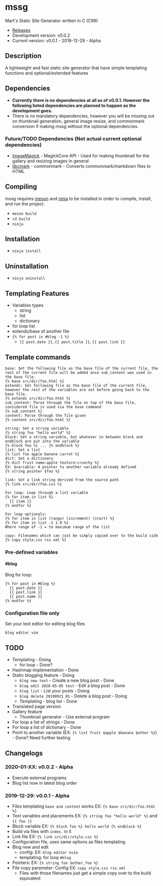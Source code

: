 # mssg
Mart's Static Site Generator written in C (C99)

* [Releases](https://github.com/marttcw/mssg/releases)
* Development version: v0.0.2
* Current version: v0.0.1 - 2019-12-29 - Alpha

## Description
A lightweight and fast static site generator that have simple templating functions and optional/extended features

## Dependencies
* **Currently there is no dependencies at all as of v0.0.1. However the following listed dependencies are planned to happen as the development goes.**
* There is no mandatory dependencies, however you will be missing out on thumbnail generation, general image resize, and commonmark conversion if making mssg without the optional dependencies.
### Future/TODO Dependencies (Not actual current optional dependencies)
* [ImageMagick](https://imagemagick.org/api/resize.php#ThumbnailImage) - MagickCore API - Used for making thumbnail for the gallery and resizing images in general
* [libcmark](https://github.com/commonmark/cmark) - commonmark - Converts commonmark/markdown files to HTML

## Compiling
mssg requires [meson](https://mesonbuild.com/) and [ninja](https://ninja-build.org/) to be installed in order to compile, install, and run the project.

* `meson build`
* `cd build`
* `ninja`

## Installation
* `ninja install`

## Uninstallation
* `ninja uninstall`

## Templating Features
* Variables types
  * string
  * list
  * dictionary
* for loop list
* extends/base of another file
* `{% for post in #blog -1 %}`
  * `{{ post.date }}`, `{{ post.title }}`, `{{ post.link }}`

## Template commands
```
base: Set the following file as the base file of the current file, the rest of the current file will be added once sub_content was used in the base file.
{% base src/dir/foo.html %}
extends: Set following file as the base file of the current file, however the rest of the variables are set before going back to the base file.
{% extends src/dir/foo.html %}
sub_content: Parse through the file on top of the base file, considered file is used via the base command
{% sub_content %}
content: Parse through the file given
{% content src/dir/foo.html %}

string: Set a string variable
{% string foo "hello world" %}
block: Set a string variable, but whatever in between block and endblock are put into the variable
{% block foo %} ... {% endblock %}
list: Set a list
{% list foo apple banana carrot %}
dict: Set a dictionary
{% dict fruit name:apple texture:crunchy %}
EX: $variable: A pointer to another variable already defined
{% string pointer $foo %}

link: Set a link string derived from the source path
{% link src/dir/foo.css %}

For loop: Loop through a list variable
{% for item in list %}
  {{ item }}
{% endfor %}

For loop optionals:
{% for item in list (range) (increment) (start) %}
{% for item in list -1 1 0 %}
Where range of -1 = to maximum range of the list

copy: Filenames which can just be simply copied over to the build side
{% copy style.css rss.xml %}
```

### Pre-defined variables
#### #blog
Blog for loop:

```
{% for post in #blog %}
  {{ post.date }}
  {{ post.link }}
  {{ post.name }}
{% endfor %}
```

### Configuration file only
Set your text editor for editing blog files
```
blog editor vim
```

## TODO
* Templating - Doing
  * for loop - Done?
* Hashmap implementation - Done
* Static blogging feature - Doing
  * `blog new test` - Create a new blog post - Done
  * `blog edit 2020-05-05 test` - Edit a blog post - Done
  * `blog list` - List your posts - Doing
  * `blog delete 20190921_01` - Delete a blog post - Doing
  * Templating - blog list - Done
* Translated page version
* Gallery feature
  * Thumbnail generator - Use external program
* For loop a list of strings - Done
* For loop a list of dictionary - Done
* Point to another variable (EX: `{% list fruit $apple $banana $other %}`) - Done? Need further testing

## Changelogs
### 2020-01-XX: v0.0.2 - Alpha
* Execute external programs
* Blog list now in latest blog order
### 2019-12-29: v0.0.1 - Alpha
* Files templating `base and content` works EX: `{% base src/dir/foo.html %}`
* Text variables and placements EX: `{% string foo "hello world" %}` and `{{ foo }}`
* Block variable EX: `{% block foo %} hello world {% endblock %}`
* Build via files with `index.` in it
* Link file EX: `{% link src/dir/style.css %}`
* Configuration file, uses same options as files templating
* Blog new and edit
  * config: EX: `blog editor nvim`
  * templating: for loop `#blog`
* Pointers: EX: `{% string foo $other_foo %}`
* File copy parameter: Config EX: `copy style.css rss.xml`
  * Files with those filenames just get a simple copy over to the build equivalent

